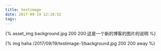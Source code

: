 ```yaml
---
title: testimage
date: 2017-09-19 12:18:52
tags:
---
```

{% asset_img background.jpg 200 200 这是一个新的博客的图片的说明 %}

{% img haha /2017/09/19/testimage-1/background.jpg 200 200 away %}